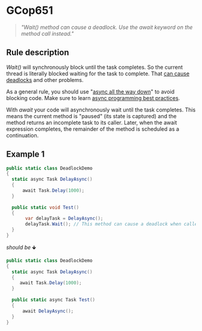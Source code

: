 ﻿# GCop651

> *"Wait() method can cause a deadlock. Use the await keyword on the method call instead."*


## Rule description
*Wait()* will synchronously block until the task completes. So the current thread is literally blocked waiting for the task to complete. That [can cause deadlocks](http://blog.stephencleary.com/2012/07/dont-block-on-async-code.html) and other problems.

As a general rule, you should use "[async all the way down](https://stackoverflow.com/questions/29808915/why-use-async-await-all-the-way-down)" to avoid blocking code. Make sure to learn [async programming best practices](https://msdn.microsoft.com/en-us/magazine/jj991977.aspx?f=255&MSPPError=-2147217396).

With *await* your code will asynchronously wait until the task completes. This means the current method is "paused" (its state is captured) and the method returns an incomplete task to its caller. Later, when the await expression completes, the remainder of the method is scheduled as a continuation.

## Example 1
```csharp
public static class DeadlockDemo
{
  static async Task DelayAsync()
  {
      await Task.Delay(1000);
  }
  
  public static void Test()
  {
       var delayTask = DelayAsync();       
       delayTask.Wait(); // This method can cause a deadlock when called in a GUI or ASP.NET context.
  }
}
```
*should be* 🡻

```csharp
public static class DeadlockDemo
{
  static async Task DelayAsync()
  {
     await Task.Delay(1000);
  }
  
  public static async Task Test()
  {
      await DelayAsync();
  }
}
```
